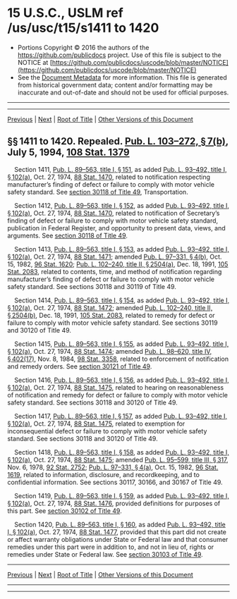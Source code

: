 ---
---

# 15 U.S.C., USLM ref /us/usc/t15/s1411 to 1420

* Portions Copyright © 2016 the authors of the https://github.com/publicdocs project.
  Use of this file is subject to the NOTICE at [https://github.com/publicdocs/uscode/blob/master/NOTICE](https://github.com/publicdocs/uscode/blob/master/NOTICE)
* See the [Document Metadata](././../../../../../..//README.md) for more information.
  This file is generated from historical government data; content and/or formatting may be inaccurate and out-of-date and should not be used for official purposes.

----------
----------

[Previous](./../../../../../..//us/usc/t15/ch38/schI/ptB/m__us_usc_t15_ch38_schI_ptB.md) | [Next](./../../../../../..//us/usc/t15/ch38/schII/m__us_usc_t15_ch38_schII.md) | [Root of Title](./../../../../../../) | [Other Versions of this Document](https://publicdocs.github.io/go/links?ns=uslm&ref=%2Fus%2Fusc%2Ft15%2Fs1411+to+1420)

## §§ 1411 to 1420. Repealed. [Pub. L. 103–272, § 7(b)][/us/pl/103/272/s7/b], July 5, 1994, [108 Stat. 1379][/us/stat/108/1379]

    Section 1411, [Pub. L. 89–563, title I, § 151][/us/pl/89/563/s151], as added [Pub. L. 93–492, title I, § 102(a)][/us/pl/93/492/s102/a], Oct. 27, 1974, [88 Stat. 1470][/us/stat/88/1470], related to notification respecting manufacturer’s finding of defect or failure to comply with motor vehicle safety standard. See [section 30118 of Title 49][/us/usc/t49/s30118], Transportation.

    Section 1412, [Pub. L. 89–563, title I, § 152][/us/pl/89/563/s152], as added [Pub. L. 93–492, title I, § 102(a)][/us/pl/93/492/s102/a], Oct. 27, 1974, [88 Stat. 1470][/us/stat/88/1470], related to notification of Secretary’s finding of defect or failure to comply with motor vehicle safety standard, publication in Federal Register, and opportunity to present data, views, and arguments. See [section 30118 of Title 49][/us/usc/t49/s30118].

    Section 1413, [Pub. L. 89–563, title I, § 153][/us/pl/89/563/s153], as added [Pub. L. 93–492, title I, § 102(a)][/us/pl/93/492/s102/a], Oct. 27, 1974, [88 Stat. 1471][/us/stat/88/1471]; amended [Pub. L. 97–331, § 4(b)][/us/pl/97/331/s4/b], Oct. 15, 1982, [96 Stat. 1620][/us/stat/96/1620]; [Pub. L. 102–240, title II, § 2504(a)][/us/pl/102/240/s2504/a], Dec. 18, 1991, [105 Stat. 2083][/us/stat/105/2083], related to contents, time, and method of notification regarding manufacturer’s finding of defect or failure to comply with motor vehicle safety standard. See sections 30118 and 30119 of Title 49.

    Section 1414, [Pub. L. 89–563, title I, § 154][/us/pl/89/563/s154], as added [Pub. L. 93–492, title I, § 102(a)][/us/pl/93/492/s102/a], Oct. 27, 1974, [88 Stat. 1472][/us/stat/88/1472]; amended [Pub. L. 102–240, title II, § 2504(b)][/us/pl/102/240/s2504/b], Dec. 18, 1991, [105 Stat. 2083][/us/stat/105/2083], related to remedy for defect or failure to comply with motor vehicle safety standard. See sections 30119 and 30120 of Title 49.

    Section 1415, [Pub. L. 89–563, title I, § 155][/us/pl/89/563/s155], as added [Pub. L. 93–492, title I, § 102(a)][/us/pl/93/492/s102/a], Oct. 27, 1974, [88 Stat. 1474][/us/stat/88/1474]; amended [Pub. L. 98–620, title IV, § 402(17)][/us/pl/98/620/s402/17], Nov. 8, 1984, [98 Stat. 3358][/us/stat/98/3358], related to enforcement of notification and remedy orders. See [section 30121 of Title 49][/us/usc/t49/s30121].

    Section 1416, [Pub. L. 89–563, title I, § 156][/us/pl/89/563/s156], as added [Pub. L. 93–492, title I, § 102(a)][/us/pl/93/492/s102/a], Oct. 27, 1974, [88 Stat. 1475][/us/stat/88/1475], related to hearing on reasonableness of notification and remedy for defect or failure to comply with motor vehicle safety standard. See sections 30118 and 30120 of Title 49.

    Section 1417, [Pub. L. 89–563, title I, § 157][/us/pl/89/563/s157], as added [Pub. L. 93–492, title I, § 102(a)][/us/pl/93/492/s102/a], Oct. 27, 1974, [88 Stat. 1475][/us/stat/88/1475], related to exemption for inconsequential defect or failure to comply with motor vehicle safety standard. See sections 30118 and 30120 of Title 49.

    Section 1418, [Pub. L. 89–563, title I, § 158][/us/pl/89/563/s158], as added [Pub. L. 93–492, title I, § 102(a)][/us/pl/93/492/s102/a], Oct. 27, 1974, [88 Stat. 1475][/us/stat/88/1475]; amended [Pub. L. 95–599, title III, § 317][/us/pl/95/599/s317], Nov. 6, 1978, [92 Stat. 2752][/us/stat/92/2752]; [Pub. L. 97–331, § 4(a)][/us/pl/97/331/s4/a], Oct. 15, 1982, [96 Stat. 1619][/us/stat/96/1619], related to information, disclosure, and recordkeeping, and to confidential information. See sections 30117, 30166, and 30167 of Title 49.

    Section 1419, [Pub. L. 89–563, title I, § 159][/us/pl/89/563/s159], as added [Pub. L. 93–492, title I, § 102(a)][/us/pl/93/492/s102/a], Oct. 27, 1974, [88 Stat. 1476][/us/stat/88/1476], provided definitions for purposes of this part. See [section 30102 of Title 49][/us/usc/t49/s30102].

    Section 1420, [Pub. L. 89–563, title I, § 160][/us/pl/89/563/s160], as added [Pub. L. 93–492, title I, § 102(a)][/us/pl/93/492/s102/a], Oct. 27, 1974, [88 Stat. 1477][/us/stat/88/1477], provided that this part did not create or affect warranty obligations under State or Federal law and that consumer remedies under this part were in addition to, and not in lieu of, rights or remedies under State or Federal law. See [section 30103 of Title 49][/us/usc/t49/s30103].

----------

[Previous](./../../../../../..//us/usc/t15/ch38/schI/ptB/m__us_usc_t15_ch38_schI_ptB.md) | [Next](./../../../../../..//us/usc/t15/ch38/schII/m__us_usc_t15_ch38_schII.md) | [Root of Title](./../../../../../../) | [Other Versions of this Document](https://publicdocs.github.io/go/links?ns=uslm&ref=%2Fus%2Fusc%2Ft15%2Fs1411+to+1420)

----------
----------

[/us/pl/103/272/s7/b]: https://publicdocs.github.io/go/links?ns=uslm&ref=%2Fus%2Fpl%2F103%2F272%2Fs7%2Fb
[/us/stat/108/1379]: https://publicdocs.github.io/go/links?ns=uslm&ref=%2Fus%2Fstat%2F108%2F1379
[/us/pl/89/563/s151]: https://publicdocs.github.io/go/links?ns=uslm&ref=%2Fus%2Fpl%2F89%2F563%2Fs151
[/us/pl/93/492/s102/a]: https://publicdocs.github.io/go/links?ns=uslm&ref=%2Fus%2Fpl%2F93%2F492%2Fs102%2Fa
[/us/stat/88/1470]: https://publicdocs.github.io/go/links?ns=uslm&ref=%2Fus%2Fstat%2F88%2F1470
[/us/usc/t49/s30118]: https://publicdocs.github.io/go/links?ns=uslm&ref=%2Fus%2Fusc%2Ft49%2Fs30118
[/us/pl/89/563/s152]: https://publicdocs.github.io/go/links?ns=uslm&ref=%2Fus%2Fpl%2F89%2F563%2Fs152
[/us/pl/93/492/s102/a]: https://publicdocs.github.io/go/links?ns=uslm&ref=%2Fus%2Fpl%2F93%2F492%2Fs102%2Fa
[/us/stat/88/1470]: https://publicdocs.github.io/go/links?ns=uslm&ref=%2Fus%2Fstat%2F88%2F1470
[/us/usc/t49/s30118]: https://publicdocs.github.io/go/links?ns=uslm&ref=%2Fus%2Fusc%2Ft49%2Fs30118
[/us/pl/89/563/s153]: https://publicdocs.github.io/go/links?ns=uslm&ref=%2Fus%2Fpl%2F89%2F563%2Fs153
[/us/pl/93/492/s102/a]: https://publicdocs.github.io/go/links?ns=uslm&ref=%2Fus%2Fpl%2F93%2F492%2Fs102%2Fa
[/us/stat/88/1471]: https://publicdocs.github.io/go/links?ns=uslm&ref=%2Fus%2Fstat%2F88%2F1471
[/us/pl/97/331/s4/b]: https://publicdocs.github.io/go/links?ns=uslm&ref=%2Fus%2Fpl%2F97%2F331%2Fs4%2Fb
[/us/stat/96/1620]: https://publicdocs.github.io/go/links?ns=uslm&ref=%2Fus%2Fstat%2F96%2F1620
[/us/pl/102/240/s2504/a]: https://publicdocs.github.io/go/links?ns=uslm&ref=%2Fus%2Fpl%2F102%2F240%2Fs2504%2Fa
[/us/stat/105/2083]: https://publicdocs.github.io/go/links?ns=uslm&ref=%2Fus%2Fstat%2F105%2F2083
[/us/pl/89/563/s154]: https://publicdocs.github.io/go/links?ns=uslm&ref=%2Fus%2Fpl%2F89%2F563%2Fs154
[/us/pl/93/492/s102/a]: https://publicdocs.github.io/go/links?ns=uslm&ref=%2Fus%2Fpl%2F93%2F492%2Fs102%2Fa
[/us/stat/88/1472]: https://publicdocs.github.io/go/links?ns=uslm&ref=%2Fus%2Fstat%2F88%2F1472
[/us/pl/102/240/s2504/b]: https://publicdocs.github.io/go/links?ns=uslm&ref=%2Fus%2Fpl%2F102%2F240%2Fs2504%2Fb
[/us/stat/105/2083]: https://publicdocs.github.io/go/links?ns=uslm&ref=%2Fus%2Fstat%2F105%2F2083
[/us/pl/89/563/s155]: https://publicdocs.github.io/go/links?ns=uslm&ref=%2Fus%2Fpl%2F89%2F563%2Fs155
[/us/pl/93/492/s102/a]: https://publicdocs.github.io/go/links?ns=uslm&ref=%2Fus%2Fpl%2F93%2F492%2Fs102%2Fa
[/us/stat/88/1474]: https://publicdocs.github.io/go/links?ns=uslm&ref=%2Fus%2Fstat%2F88%2F1474
[/us/pl/98/620/s402/17]: https://publicdocs.github.io/go/links?ns=uslm&ref=%2Fus%2Fpl%2F98%2F620%2Fs402%2F17
[/us/stat/98/3358]: https://publicdocs.github.io/go/links?ns=uslm&ref=%2Fus%2Fstat%2F98%2F3358
[/us/usc/t49/s30121]: https://publicdocs.github.io/go/links?ns=uslm&ref=%2Fus%2Fusc%2Ft49%2Fs30121
[/us/pl/89/563/s156]: https://publicdocs.github.io/go/links?ns=uslm&ref=%2Fus%2Fpl%2F89%2F563%2Fs156
[/us/pl/93/492/s102/a]: https://publicdocs.github.io/go/links?ns=uslm&ref=%2Fus%2Fpl%2F93%2F492%2Fs102%2Fa
[/us/stat/88/1475]: https://publicdocs.github.io/go/links?ns=uslm&ref=%2Fus%2Fstat%2F88%2F1475
[/us/pl/89/563/s157]: https://publicdocs.github.io/go/links?ns=uslm&ref=%2Fus%2Fpl%2F89%2F563%2Fs157
[/us/pl/93/492/s102/a]: https://publicdocs.github.io/go/links?ns=uslm&ref=%2Fus%2Fpl%2F93%2F492%2Fs102%2Fa
[/us/stat/88/1475]: https://publicdocs.github.io/go/links?ns=uslm&ref=%2Fus%2Fstat%2F88%2F1475
[/us/pl/89/563/s158]: https://publicdocs.github.io/go/links?ns=uslm&ref=%2Fus%2Fpl%2F89%2F563%2Fs158
[/us/pl/93/492/s102/a]: https://publicdocs.github.io/go/links?ns=uslm&ref=%2Fus%2Fpl%2F93%2F492%2Fs102%2Fa
[/us/stat/88/1475]: https://publicdocs.github.io/go/links?ns=uslm&ref=%2Fus%2Fstat%2F88%2F1475
[/us/pl/95/599/s317]: https://publicdocs.github.io/go/links?ns=uslm&ref=%2Fus%2Fpl%2F95%2F599%2Fs317
[/us/stat/92/2752]: https://publicdocs.github.io/go/links?ns=uslm&ref=%2Fus%2Fstat%2F92%2F2752
[/us/pl/97/331/s4/a]: https://publicdocs.github.io/go/links?ns=uslm&ref=%2Fus%2Fpl%2F97%2F331%2Fs4%2Fa
[/us/stat/96/1619]: https://publicdocs.github.io/go/links?ns=uslm&ref=%2Fus%2Fstat%2F96%2F1619
[/us/pl/89/563/s159]: https://publicdocs.github.io/go/links?ns=uslm&ref=%2Fus%2Fpl%2F89%2F563%2Fs159
[/us/pl/93/492/s102/a]: https://publicdocs.github.io/go/links?ns=uslm&ref=%2Fus%2Fpl%2F93%2F492%2Fs102%2Fa
[/us/stat/88/1476]: https://publicdocs.github.io/go/links?ns=uslm&ref=%2Fus%2Fstat%2F88%2F1476
[/us/usc/t49/s30102]: https://publicdocs.github.io/go/links?ns=uslm&ref=%2Fus%2Fusc%2Ft49%2Fs30102
[/us/pl/89/563/s160]: https://publicdocs.github.io/go/links?ns=uslm&ref=%2Fus%2Fpl%2F89%2F563%2Fs160
[/us/pl/93/492/s102/a]: https://publicdocs.github.io/go/links?ns=uslm&ref=%2Fus%2Fpl%2F93%2F492%2Fs102%2Fa
[/us/stat/88/1477]: https://publicdocs.github.io/go/links?ns=uslm&ref=%2Fus%2Fstat%2F88%2F1477
[/us/usc/t49/s30103]: https://publicdocs.github.io/go/links?ns=uslm&ref=%2Fus%2Fusc%2Ft49%2Fs30103


